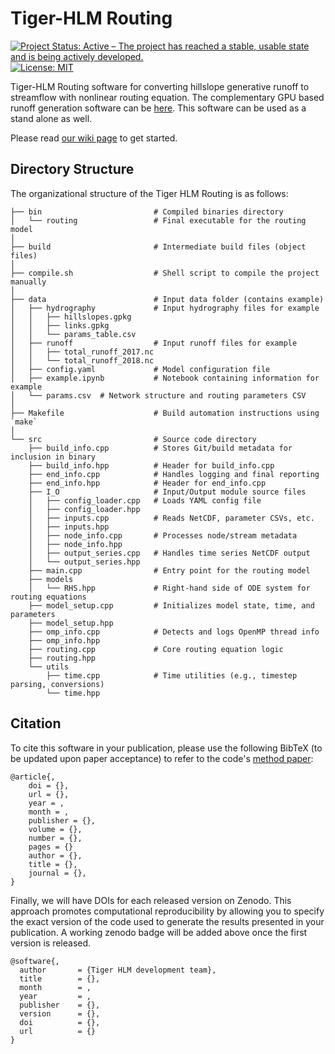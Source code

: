 # Tiger-HLM Routing

[![Project Status: Active – The project has reached a stable, usable state and is being actively developed.](https://www.repostatus.org/badges/latest/active.svg)](https://www.repostatus.org/#active)
[![License: MIT](https://img.shields.io/badge/License-MIT-yellow.svg)](https://opensource.org/licenses/MIT)


Tiger-HLM Routing software for converting hillslope generative runoff to streamflow with nonlinear routing equation. The complementary GPU based runoff generation software can be [here](https://github.com/PrincetonUniversity/Tiger_HLM_GPU). This software can be used as a stand alone as well. 


Please read [our wiki page](https://github.com/PrincetonUniversity/Tiger_HLM_Routing/wiki) to get started.


## Directory Structure

The organizational structure of the Tiger HLM Routing is as follows:

```text
├── bin                         # Compiled binaries directory
│   └── routing                 # Final executable for the routing model
│
├── build                       # Intermediate build files (object files)
│
├── compile.sh                  # Shell script to compile the project manually
│
├── data                        # Input data folder (contains example)
│   ├── hydrography             # Input hydrography files for example
│   │   ├── hillslopes.gpkg  
│   │   ├── links.gpkg
│   │   └── params_table.csv
│   ├── runoff                  # Input runoff files for example
│   │   ├── total_runoff_2017.nc  
│   │   └── total_runoff_2018.nc 
│   ├── config.yaml             # Model configuration file
│   ├── example.ipynb           # Notebook containing information for example
│   └── params.csv  # Network structure and routing parameters CSV
│
├── Makefile                    # Build automation instructions using `make`
│
└── src                         # Source code directory
    ├── build_info.cpp          # Stores Git/build metadata for inclusion in binary
    ├── build_info.hpp          # Header for build_info.cpp
    ├── end_info.cpp            # Handles logging and final reporting
    ├── end_info.hpp            # Header for end_info.cpp
    ├── I_O                     # Input/Output module source files
    │   ├── config_loader.cpp   # Loads YAML config file
    │   ├── config_loader.hpp
    │   ├── inputs.cpp          # Reads NetCDF, parameter CSVs, etc.
    │   ├── inputs.hpp
    │   ├── node_info.cpp       # Processes node/stream metadata
    │   ├── node_info.hpp
    │   ├── output_series.cpp   # Handles time series NetCDF output
    │   └── output_series.hpp
    ├── main.cpp                # Entry point for the routing model
    ├── models
    │   └── RHS.hpp             # Right-hand side of ODE system for routing equations
    ├── model_setup.cpp         # Initializes model state, time, and parameters
    ├── model_setup.hpp
    ├── omp_info.cpp            # Detects and logs OpenMP thread info
    ├── omp_info.hpp
    ├── routing.cpp             # Core routing equation logic
    ├── routing.hpp
    └── utils
        ├── time.cpp            # Time utilities (e.g., timestep parsing, conversions)
        └── time.hpp
```


## Citation
To cite this software in your publication, please use the following BibTeX (to be updated upon paper acceptance) to refer to the code's [method paper](empty):
```
@article{,
	doi = {},
	url = {},
	year = ,
	month = ,
	publisher = {},
	volume = {},
	number = {},
	pages = {}
	author = {},
	title = {},
	journal = {},
}
```

Finally, we will have DOIs for each released version on Zenodo. This approach promotes computational reproducibility by allowing you to specify the exact version of the code used to generate the results presented in your publication. A working zenodo badge will be added above once the first version is released. 

```
@software{,
  author       = {Tiger HLM development team},
  title        = {},
  month        = ,
  year         = ,
  publisher    = {},
  version      = {},
  doi          = {},
  url          = {}
}
```